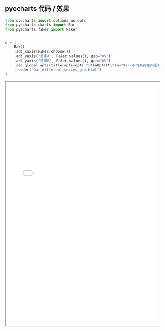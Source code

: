 
## pyecharts 代码 / 效果

```python
from pyecharts import options as opts
from pyecharts.charts import Bar
from pyecharts.faker import Faker


c = (
    Bar()
    .add_xaxis(Faker.choose())
    .add_yaxis("商家A", Faker.values(), gap="0%")
    .add_yaxis("商家B", Faker.values(), gap="0%")
    .set_global_opts(title_opts=opts.TitleOpts(title="Bar-不同系列柱间距离"))
    .render("bar_different_series_gap.html")
)

```

<iframe width="100%" height="800px" src="/pyecharts/Bar/bar_different_series_gap.html"></iframe>
